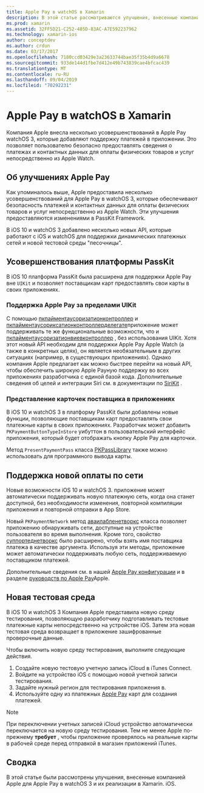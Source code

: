 ```yaml
---
title: Apple Pay в watchOS в Xamarin
description: В этой статье рассматриваются улучшения, внесенные компанией Apple для Apple Pay в watchOS 3 и способы их реализации в Xamarin. iOS для Apple Watch.
ms.prod: xamarin
ms.assetid: 32FF5D21-C252-485D-83AC-A7E592237962
ms.technology: xamarin-ios
author: conceptdev
ms.author: crdun
ms.date: 03/17/2017
ms.openlocfilehash: 7180ccd03429e3a23633744bae35f35b4d9a6678
ms.sourcegitcommit: 933de144d1fbe7d412e49b743839cae4bfcac439
ms.translationtype: MT
ms.contentlocale: ru-RU
ms.lasthandoff: 09/04/2019
ms.locfileid: "70292231"
---
```

# <a name="apple-pay-on-watchos-in-xamarin"></a>Apple Pay в watchOS в Xamarin

Компания Apple внесла несколько усовершенствований в Apple Pay watchOS 3, которые добавляют поддержку платежей в приложении. Это позволяет пользователю безопасно предоставлять сведения о платежах и контактных данных для оплаты физических товаров и услуг непосредственно из Apple Watch.


## <a name="about-apple-pay-enhancements"></a>Об улучшениях Apple Pay

Как упоминалось выше, Apple предоставила несколько усовершенствований для Apple Pay в watchOS 3, которые обеспечивают безопасность платежей и контактных данных для оплаты физических товаров и услуг непосредственно из Apple Watch. Эти улучшения предоставляются изменениями в PassKit Framework.

В iOS 10 и watchOS 3 добавлено несколько новых API, которые работают с iOS и watchOS для поддержки динамических платежных сетей и новой тестовой среды "песочницы".

## <a name="passkit-framework-enhancements"></a>Усовершенствования платформы PassKit

В iOS 10 платформа PassKit была расширена для поддержки Apple Pay вне `UIKit` и позволяет поставщикам карт предоставлять свои карты в своих приложениях. 

### <a name="supporting-apple-pay-outside-of-uikit"></a>Поддержка Apple Pay за пределами UIKit

С помощью [пкпайментаусоризатионконтроллер](https://developer.apple.com/reference/passkit/pkpaymentauthorizationcontroller) и [пкпайментаусориксатионконтроллерделегате](https://developer.apple.com/reference/passkit/pkpaymentauthorizationcontrollerdelegate)приложение может поддерживать те же функциональные возможности, что и [пкпайментаусоризатионвиевконтроллер](https://developer.apple.com/reference/passkit/pkpaymentauthorizationviewcontroller) , без использования UIKit. Хотя этот новый API необходим для поддержки Apple Pay Apple Watch (а также в конкретных целях), он является необязательным в других ситуациях (например, в существующих приложениях). Однако компания Apple предлагает как можно быстрее перейти на новый API, чтобы обеспечить широкую Apple Payную поддержку во всех приложениях разработчика с единой базой кода. Дополнительные сведения об целей и интеграции Siri см. в документации по [SiriKit](~/ios/platform/sirikit/index.md) .

### <a name="presenting-issuer-cards-from-within-apps"></a>Представление карточек поставщика в приложениях

В iOS 10 и watchOS 3 в платформу PassKit были добавлены новые функции, позволяющие поставщикам карт предоставлять свои платежные карты в своих приложениях. Разработчик может добавить `PKPaymentButtonTypeInStore` уибуттон в пользовательский интерфейс приложения, который будет отображать кнопку Apple Pay для карточки.

Метод `PresentPaymentPass` класса [PKPassLibrary](https://developer.apple.com/reference/passkit/pkpasslibrary) также можно использовать для программного вывода карты.

## <a name="new-payment-network-support"></a>Поддержка новой оплаты по сети

Новые возможности iOS 10 и watchOS 3. приложение может автоматически поддерживать новую платежную сеть, когда она станет доступной, без необходимости изменения, повторной компиляции приложения и повторной отправки в App Store.

Новый `PKPaymentNetwork` метод [аваилабленетворкс](https://developer.apple.com/reference/passkit/pkpaymentrequest/1833288-availablenetworks) класса позволяет приложению обнаруживать сети, доступные на устройстве пользователя во время выполнения. Кроме того, свойство [суппортеднетворкс](https://developer.apple.com/reference/passkit/pkpaymentrequest/1619329-supportednetworks) было расширено, чтобы взять имя поставщика платежа в качестве аргумента. Используя эти методы, приложение может автоматически поддерживать любую сеть, поддерживаемую поставщиком платежей.

Дополнительные сведения см. в нашей [Apple Pay конфигурации](~/ios/platform/apple-pay.md) и в разделе [руководств по Apple Pay](https://developer.apple.com/apple-pay/)Apple.

## <a name="new-testing-environment"></a>Новая тестовая среда

В iOS 10 и watchOS 3 Компания Apple представила новую среду тестирования, позволяющую разработчику подготавливать тестовые платежные карты непосредственно на устройстве iOS. Затем эта новая тестовая среда возвращает в приложение зашифрованные проверочные данные.

Чтобы включить новую среду тестирования, выполните следующие действия.

1. Создайте новую тестовую учетную запись iCloud в iTunes Connect.
2. Войдите на устройство iOS с помощью новой учетной записи тестирования.
3. Задайте нужный регион для тестирования приложения в.
4. Используйте одну из платежных [Apple Pay](https://developer.apple.com/apple-pay/) карт для создания платежей.

> [!NOTE]
> При переключении учетных записей iCloud устройство автоматически переключается на новую среду тестирования. Тем не менее Apple по-прежнему **требует** , чтобы приложение проверялось на реальные карты в рабочей среде перед отправкой в магазин приложений iTunes.

## <a name="summary"></a>Сводка

В этой статье были рассмотрены улучшения, внесенные компанией Apple для Apple Pay в watchOS 3 и их реализации в Xamarin. iOS.
